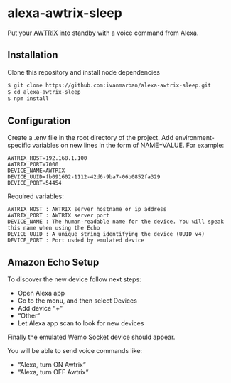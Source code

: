 # alexa-awtrix-sleep
Put your [AWTRIX](https://awtrixdocs.blueforcer.de) into standby with a voice command from Alexa.

## Installation
Clone this repository and install node dependencies
```sh
$ git clone https://github.com:ivanmarban/alexa-awtrix-sleep.git
$ cd alexa-awtrix-sleep
$ npm install
```

## Configuration
Create a .env file in the root directory of the project. Add environment-specific variables on new lines in the form of NAME=VALUE. For example:

```
AWTRIX_HOST=192.168.1.100
AWTRIX_PORT=7000
DEVICE_NAME=AWTRIX
DEVICE_UUID=fb091602-1112-42d6-9ba7-06b0852fa329
DEVICE_PORT=54454
```
Required variables:

```
AWTRIX_HOST : AWTRIX server hostname or ip address
AWTRIX_PORT : AWTRIX server port
DEVICE_NAME : The human-readable name for the device. You will speak this name when using the Echo
DEVICE_UUID : A unique string identifying the device (UUID v4)
DEVICE_PORT : Port usded by emulated device
```

## Amazon Echo Setup
To discover the new device follow next steps:
- Open Alexa app
- Go to the menu, and then select Devices
- Add device “+”
- “Other“
- Let Alexa app scan to look for new devices

Finally the emulated Wemo Socket device should appear.

You will be able to send voice commands like:
- “Alexa, turn ON Awtrix“
- “Alexa, turn OFF Awtrix“

